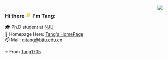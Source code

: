 <img align='right' src="https://github-readme-stats-eight-theta.vercel.app/api?username=Tang1705&show_icons=true">

### Hi there <img src="./wavegif_1860.gif" width="3.5%"><!--👋--> I'm Tang:

<!--
**Tang1705/Tang1705** is a ✨ _special_ ✨ repository because its `README.md` (this file) appears on your GitHub profile.

Here are some ideas to get you started:

- 🔭 I’m currently working on ...
- 🌱 I’m currently learning ...
- 👯 I’m looking to collaborate on ...
- 🤔 I’m looking for help with ...
- 💬 Ask me about ...
- 📫 How to reach me: ...
- 😄 Pronouns: ...
- ⚡ Fun fact: ...
-->

🎓 Ph.D student at [NJU](https://nju.edu.cn)<br>
📝 Homepage Here: [Tang's HomePage](https://www.vipixel.net/)<br>
📫 Mail: qitang@bjtu.edu.cn<br>
<!--🏢 I’m currently serving for [XINCHECK](https://xincheck.com/)<br>-->

⭐️ From [Tang1705](https://github.com/Tang1705)<br>
<!--<br><img src="./BoardingPass_MyNameOnFutureMission.png" width="980px" height="330px">-->
<!--![](./profile-3d-contrib/profile-green-animate.svg)-->
